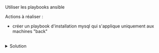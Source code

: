 Utiliser les playbooks ansible

Actions à réaliser :
- créer un playbook d'installation mysql qui s'applique uniquement aux machines "back"

<br>

<details>

<summary>Solution</summary>

Activer le virtual env :
```plain
cd ~/ansible
source bin/activate
```{{exec}}

Créer le playbook back.yml
```plain
touch playbook/back.yml
```{{exec}}

Utiliser l'éditeur pour créer le playbook qui permet de gérer le back
```plain
---

# Ce playbook mets a jour les paquets mysql
- name: installation mysql
  hosts: back
  tasks:
  - name: mysql
    ansible.builtin.package:
      name: "mysql-server"
      state: latest

```

Cette commande jouera le playbook
```plain
ansible-playbook playbook/back.yml
```{{exec}}

Rejouer le playbook pour constater l'idempotence
```plain
ansible-playbook playbook/back.yml
```{{exec}}

</details>
